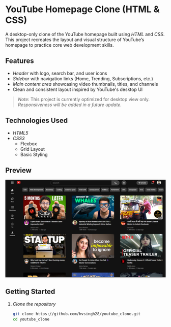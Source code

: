 # YouTube Homepage Clone (HTML & CSS)

A desktop-only clone of the YouTube homepage built using *HTML* and *CSS*. This project recreates the layout and visual structure of YouTube’s homepage to practice core web development skills.

## Features

- *Header* with logo, search bar, and user icons
- *Sidebar* with navigation links (Home, Trending, Subscriptions, etc.)
- *Main content area* showcasing video thumbnails, titles, and channels
- Clean and consistent layout inspired by YouTube's desktop UI

> *Note*: This project is currently optimized for desktop view only.  
> *Responsiveness will be added in a future update.*

## Technologies Used

- *HTML5*
- *CSS3*
  - Flexbox
  - Grid Layout
  - Basic Styling

## Preview
![YouTube Clone Screenshot](images/DEMO%20screenshot.PNG)


## Getting Started

1. *Clone the repository*
   ```bash
   git clone https://github.com/hvsingh28/youtube_clone.git
   cd youtube_clone
